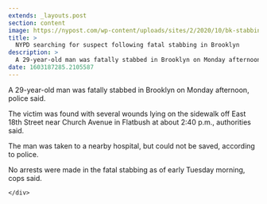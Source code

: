 ```yaml
--- 
extends: _layouts.post 
section: content 
image: https://nypost.com/wp-content/uploads/sites/2/2020/10/bk-stabbing.jpg?quality=90&strip=all&w=1200 
title: > 
  NYPD searching for suspect following fatal stabbing in Brooklyn 
description: > 
  A 29-year-old man was fatally stabbed in Brooklyn on Monday afternoon, police said.The victim was found with several wounds lying on the sidewalk off East 18th Street near Church Avenue in Flatbush at about 2:40 p.m., authorities said.The man was taken to a nearby hospital, but could not be saved, according to police.No arrests were made in the fatal stabbing as of early Tuesday morning, cops said. 
date: 1603187285.2105587 
--- 
```

<div><p>A 29-year-old man was fatally stabbed in Brooklyn on Monday afternoon, police said.</p>
<p>The victim was found with several wounds lying on the sidewalk off East 18th Street near Church Avenue in Flatbush at about 2:40 p.m., authorities said.</p>
<p>The man was taken to a nearby hospital, but could not be saved, according to police.</p>
<p>No arrests were made in the fatal stabbing as of early Tuesday morning, cops said.</p>

 
	</div>